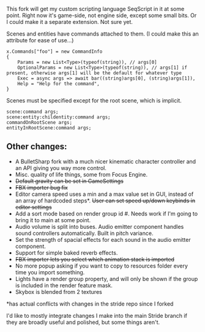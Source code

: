 This fork will get my custom scripting language SeqScript in it at some point. Right now it's game-side, not engine side, except some small bits. Or I could make it a separate extension. Not sure yet.

Scenes and entities have commands attached to them.
(I could make this an attribute for ease of use...)

```
x.Commands["foo"] = new CommandInfo
{
    Params = new List<Type>(typeof(string)), // args[0]
    OptionalParams = new List<Type>(typeof(string)), // args[1] if present, otherwise args[1] will be the default for whatever type
    Exec = async args => await bar((string)args[0], (string)args[1]),
    Help = "Help for the command",
}
```

Scenes must be specified except for the root scene, which is implicit.

```
scene:command args;
scene:entity:childentity:command args;
commandOnRootScene args;
entityInRootScene:command args;
```

## Other changes:
- A BulletSharp fork with a much nicer kinematic character controller and an API giving you way more control.
- Misc. quality of life things, some from Focus Engine.
- ~~Default gravity can be set in GameSettings~~
- ~~FBX importer bug fix~~
- Editor camera speed uses a min and a max value set in GUI, instead of an array of hardcoded steps*. ~~User can set speed up/down keybinds in editor settings~~
- Add a sort mode based on render group id #. Needs work if I'm going to bring it to main at some point.
- Audio volume is split into buses. Audio emitter component handles sound controllers automatically. Built in pitch variance.
- Set the strength of spacial effects for each sound in the audio emitter component.
- Support for simple baked reverb effects.
- ~~FBX importer lets you select which animation stack is imported~~
- No more popup asking if you want to copy to resources folder every time you import something.
- Lights have a render group property, and will only be shown if the group is included in the render feature mask.
- Skybox is blended from 2 textures

*has actual conflicts with changes in the stride repo since I forked

I'd like to mostly integrate changes I make into the main Stride branch if they are broadly useful and polished, but some things aren't.